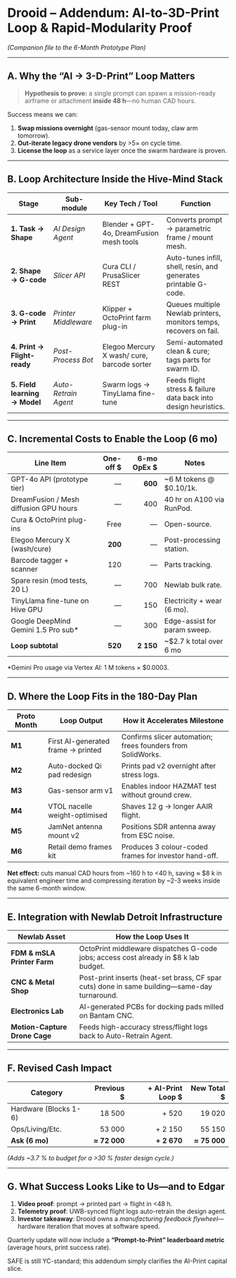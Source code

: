 # Drooid – Addendum: AI-to-3D-Print Loop & Rapid-Modularity Proof  
*(Companion file to the 6-Month Prototype Plan)*

---

## A. Why the “AI → 3-D-Print” Loop Matters

> **Hypothesis to prove:** a single prompt can spawn a mission-ready airframe or attachment **inside 48 h**—no human CAD hours.

Success means we can:
1. **Swap missions overnight** (gas-sensor mount today, claw arm tomorrow).  
2. **Out-iterate legacy drone vendors** by >5× on cycle time.  
3. **License the loop** as a service layer once the swarm hardware is proven.

---

## B. Loop Architecture Inside the Hive-Mind Stack

| Stage | Sub-module | Key Tech / Tool | Function |
|-------|------------|-----------------|----------|
| **1. Task → Shape** | *AI Design Agent* | Blender + GPT-4o, DreamFusion mesh tools | Converts prompt → parametric frame / mount mesh. |
| **2. Shape → G-code** | *Slicer API* | Cura CLI / PrusaSlicer REST | Auto-tunes infill, shell, resin, and generates printable G-code. |
| **3. G-code → Print** | *Printer Middleware* | Klipper + OctoPrint farm plug-in | Queues multiple Newlab printers, monitors temps, recovers on fail. |
| **4. Print → Flight-ready** | *Post-Process Bot* | Elegoo Mercury X wash/ cure, barcode sorter | Semi-automated clean & cure; tags parts for swarm ID. |
| **5. Field learning → Model** | *Auto-Retrain Agent* | Swarm logs → TinyLlama fine-tune | Feeds flight stress & failure data back into design heuristics. |

---

## C. Incremental Costs to Enable the Loop (6 mo)

| Line Item | One-off \$ | 6-mo OpEx \$ | Notes |
|-----------|-----------:|-------------:|-------|
| GPT-4o API (prototype tier) | — | **600** | ~6 M tokens @ $0.10/1k. |
| DreamFusion / Mesh diffusion GPU hours | — | 400 | 40 hr on A100 via RunPod. |
| Cura & OctoPrint plug-ins | Free | — | Open-source. |
| Elegoo Mercury X (wash/cure) | **200** | — | Post-processing station. |
| Barcode tagger + scanner | 120 | — | Parts tracking. |
| Spare resin (mod tests, 20 L) | — | 700 | Newlab bulk rate. |
| TinyLlama fine-tune on Hive GPU | — | 150 | Electricity + wear (6 mo). |
| Google DeepMind Gemini 1.5 Pro sub* | — | 300 | Edge-assist for param sweep. |
| **Loop subtotal** | **520** | **2 150** | ~\$2.7 k total over 6 mo |

\*Gemini Pro usage via Vertex AI: 1 M tokens × \$0.0003.

---

## D. Where the Loop Fits in the 180-Day Plan

| Proto Month | Loop Output | How it Accelerates Milestone |
|-------------|-------------|-------------------------------|
| **M1** | First AI-generated frame → printed | Confirms slicer automation; frees founders from SolidWorks. |
| **M2** | Auto-docked Qi pad redesign | Prints pad v2 overnight after stress logs. |
| **M3** | Gas-sensor arm v1 | Enables indoor HAZMAT test without ground crew. |
| **M4** | VTOL nacelle weight-optimised | Shaves 12 g → longer AAIR flight. |
| **M5** | JamNet antenna mount v2 | Positions SDR antenna away from ESC noise. |
| **M6** | Retail demo frames kit | Produces 3 colour-coded frames for investor hand-off. |

**Net effect:** cuts manual CAD hours from ~160 h to <40 h, saving ≈ \$8 k in equivalent engineer time and compressing iteration by ~2-3 weeks inside the same 6-month window.

---

## E. Integration with Newlab Detroit Infrastructure

| Newlab Asset | How the Loop Uses It |
|--------------|----------------------|
| **FDM & mSLA Printer Farm** | OctoPrint middleware dispatches G-code jobs; access cost already in \$8 k lab budget. |
| **CNC & Metal Shop** | Post-print inserts (heat-set brass, CF spar cuts) done in same building—same-day turnaround. |
| **Electronics Lab** | AI-generated PCBs for docking pads milled on Bantam CNC. |
| **Motion-Capture Drone Cage** | Feeds high-accuracy stress/flight logs back to Auto-Retrain Agent. |

---

## F. Revised Cash Impact

| Category | Previous \$ | + AI-Print Loop \$ | New Total \$ |
|----------|------------:|-------------------:|-------------:|
| Hardware (Blocks 1-6) | 18 500 | + 520 | 19 020 |
| Ops/Living/Etc. | 53 000 | + 2 150 | 55 150 |
| **Ask (6 mo)** | **≈ 72 000** | **+ 2 670** | **≈ 75 000** |

*(Adds ~3.7 % to budget for a >30 % faster design cycle.)*

---

## G. What Success Looks Like to Us—and to Edgar

1. **Video proof**: prompt → printed part → flight in <48 h.  
2. **Telemetry proof**: UWB-synced flight logs auto-retrain the design agent.  
3. **Investor takeaway**: Drooid owns a *manufacturing feedback flywheel*—hardware iteration that moves at software speed.

Quarterly update will now include a **“Prompt-to-Print” leaderboard metric** (average hours, print success rate).

SAFE is still YC-standard; this addendum simply clarifies the AI-Print capital slice.
